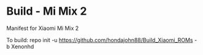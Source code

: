 # Build - Mi Mix 2
Manifest for Xiaomi Mi Mix 2

To build: repo init -u https://github.com/hondajohn88/Build_Xiaomi_ROMs -b Xenonhd
